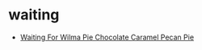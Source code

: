 # waiting

 * [Waiting For Wilma Pie Chocolate Caramel Pecan Pie](../index/w/waiting-for-wilma-pie-chocolate-caramel-pecan-pie-355432.json)
